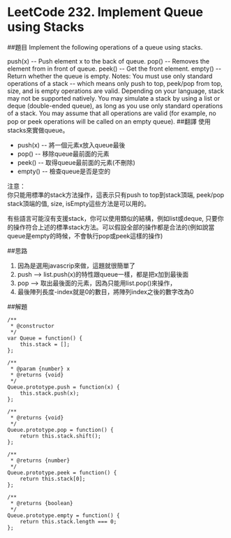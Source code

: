 # LeetCode 232. Implement Queue using Stacks

##題目
Implement the following operations of a queue using stacks.

push(x) -- Push element x to the back of queue.
pop() -- Removes the element from in front of queue.
peek() -- Get the front element.
empty() -- Return whether the queue is empty.
Notes:
You must use only standard operations of a stack -- which means only push to top, peek/pop from top, size, and is empty operations are valid.
Depending on your language, stack may not be supported natively. You may simulate a stack by using a list or deque (double-ended queue), as long as you use only standard operations of a stack.
You may assume that all operations are valid (for example, no pop or peek operations will be called on an empty queue).
##翻譯
使用stacks來實做queue。

* push(x) -- 將一個元素x放入queue最後
* pop()   -- 移除queue最前面的元素
* peek()  -- 取得queue最前面的元素(不刪除)
* empty() -- 檢查queue是否是空的

注意：  
你只能用標準的stack方法操作，這表示只有push to top到stack頂端, peek/pop stack頂端的值, size, isEmpty這些方法是可以用的。
  
有些語言可能沒有支援stack，你可以使用類似的結構，例如list或deque, 只要你的操作符合上述的標準stack方法。可以假設全部的操作都是合法的(例如說當queue是empty的時候，不會執行pop或peek這樣的操作)

##思路
1. 因為是選用javascrip來做，這題就很簡單了
2. push --> list.push(x)的特性跟queue一樣，都是把x加到最後面
3. pop  --> 取出最後面的元素，因為只能用list.pop()來操作，
3. 最後陣列長度-index就是0的數目，將陣列index之後的數字改為0

##解題
```
/**
 * @constructor
 */
var Queue = function() {
    this.stack = [];
};

/**
 * @param {number} x
 * @returns {void}
 */
Queue.prototype.push = function(x) {
    this.stack.push(x);
};

/**
 * @returns {void}
 */
Queue.prototype.pop = function() {
    return this.stack.shift();
};

/**
 * @returns {number}
 */
Queue.prototype.peek = function() {
    return this.stack[0];
};

/**
 * @returns {boolean}
 */
Queue.prototype.empty = function() {
    return this.stack.length === 0;
};


```



